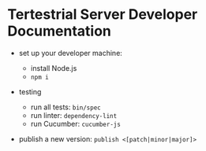 # Tertestrial Server Developer Documentation

- set up your developer machine:
  - install Node.js
  - `npm i`

- testing
  - run all tests: `bin/spec`
  - run linter: `dependency-lint`
  - run Cucumber: `cucumber-js`

- publish a new version: `publish <[patch|minor|major]>`
